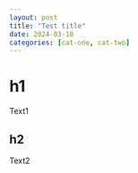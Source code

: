 ```yaml
---
layout: post
title: "Test title"
date: 2024-03-18
categories: [cat-one, cat-two]
---
```


# h1

Text1

## h2

Text2

